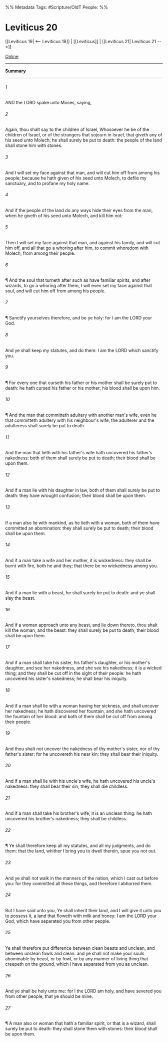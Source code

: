 

%% Metadata
Tags: #Scripture/OldT
People: 
%%
# Leviticus 20
[[Leviticus 19| <-- Leviticus 19]] | [[Leviticus]] | [[Leviticus 21| Leviticus 21 -->]]

[Online](https://churchofjesuschrist.org/study/scriptures/ot/lev/20?lang=eng)

---
__Summary__



---

###### 1
AND the LORD spake unto Moses, saying,
###### 2
Again, thou shalt say to the children of Israel, Whosoever he be of the children of Israel, or of the strangers that sojourn in Israel, that giveth any of his seed unto Molech; he shall surely be put to death: the people of the land shall stone him with stones.
###### 3
And I will set my face against that man, and will cut him off from among his people; because he hath given of his seed unto Molech, to defile my sanctuary, and to profane my holy name.
###### 4
And if the people of the land do any ways hide their eyes from the man, when he giveth of his seed unto Molech, and kill him not:
###### 5
Then I will set my face against that man, and against his family, and will cut him off, and all that go a whoring after him, to commit whoredom with Molech, from among their people.
###### 6
¶ And the soul that turneth after such as have familiar spirits, and after wizards, to go a whoring after them, I will even set my face against that soul, and will cut him off from among his people.
###### 7
¶ Sanctify yourselves therefore, and be ye holy: for I am the LORD your God.
###### 8
And ye shall keep my statutes, and do them: I am the LORD which sanctify you.
###### 9
¶ For every one that curseth his father or his mother shall be surely put to death: he hath cursed his father or his mother; his blood shall be upon him.
###### 10
¶ And the man that committeth adultery with another man's wife, even he that committeth adultery with his neighbour's wife, the adulterer and the adulteress shall surely be put to death.
###### 11
And the man that lieth with his father's wife hath uncovered his father's nakedness: both of them shall surely be put to death; their blood shall be upon them.
###### 12
And if a man lie with his daughter in law, both of them shall surely be put to death: they have wrought confusion; their blood shall be upon them.
###### 13
If a man also lie with mankind, as he lieth with a woman, both of them have committed an abomination: they shall surely be put to death; their blood shall be upon them.
###### 14
And if a man take a wife and her mother, it is wickedness: they shall be burnt with fire, both he and they; that there be no wickedness among you.
###### 15
And if a man lie with a beast, he shall surely be put to death: and ye shall slay the beast.
###### 16
And if a woman approach unto any beast, and lie down thereto, thou shalt kill the woman, and the beast: they shall surely be put to death; their blood shall be upon them.
###### 17
And if a man shall take his sister, his father's daughter, or his mother's daughter, and see her nakedness, and she see his nakedness; it is a wicked thing; and they shall be cut off in the sight of their people: he hath uncovered his sister's nakedness; he shall bear his iniquity.
###### 18
And if a man shall lie with a woman having her sickness, and shall uncover her nakedness; he hath discovered her fountain, and she hath uncovered the fountain of her blood: and both of them shall be cut off from among their people.
###### 19
And thou shalt not uncover the nakedness of thy mother's sister, nor of thy father's sister: for he uncovereth his near kin: they shall bear their iniquity.
###### 20
And if a man shall lie with his uncle's wife, he hath uncovered his uncle's nakedness: they shall bear their sin; they shall die childless.
###### 21
And if a man shall take his brother's wife, it is an unclean thing: he hath uncovered his brother's nakedness; they shall be childless.
###### 22
¶ Ye shall therefore keep all my statutes, and all my judgments, and do them: that the land, whither I bring you to dwell therein, spue you not out.
###### 23
And ye shall not walk in the manners of the nation, which I cast out before you: for they committed all these things, and therefore I abhorred them.
###### 24
But I have said unto you, Ye shall inherit their land, and I will give it unto you to possess it, a land that floweth with milk and honey: I am the LORD your God, which have separated you from other people.
###### 25
Ye shall therefore put difference between clean beasts and unclean, and between unclean fowls and clean: and ye shall not make your souls abominable by beast, or by fowl, or by any manner of living thing that creepeth on the ground, which I have separated from you as unclean.
###### 26
And ye shall be holy unto me: for I the LORD am holy, and have severed you from other people, that ye should be mine.
###### 27
¶ A man also or woman that hath a familiar spirit, or that is a wizard, shall surely be put to death: they shall stone them with stones: their blood shall be upon them.



